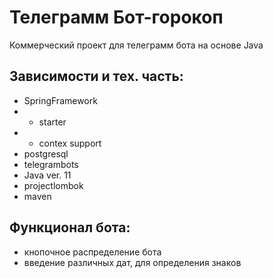 # Телеграмм Бот-горокоп
Коммерческий проект для телеграмм бота на основе Java

## Зависимости и тех. часть:
- SpringFramework
- - starter
- -  contex support
- postgresql
- telegrambots
- Java ver. 11
- projectlombok
- maven
## Функционал бота:
- кнопочное распределение бота
- введение различных дат, для определения знаков

